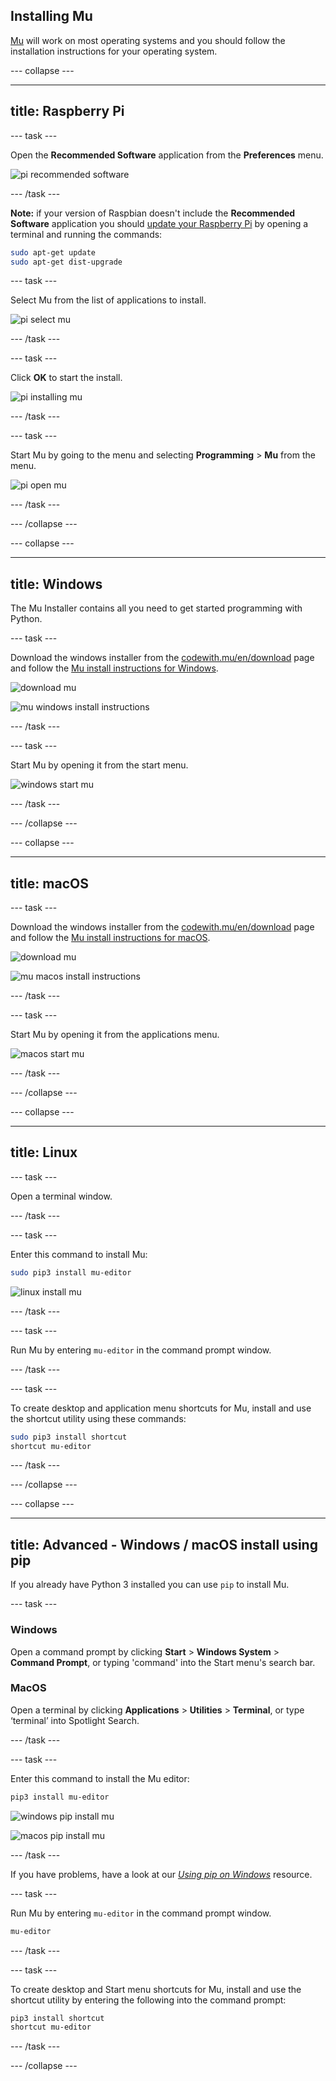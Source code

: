 ## Installing Mu

[Mu](https://codewith.mu) will work on most operating systems and you should follow the installation instructions for your operating system.

--- collapse ---

---
title: Raspberry Pi
---

--- task ---

Open the **Recommended Software** application from the **Preferences** menu.

![pi recommended software](images/pi-rec-software.png)

--- /task ---

**Note:** if your version of Raspbian doesn't include the **Recommended Software** application you should [update your Raspberry Pi](https://www.raspberrypi.org/documentation/raspbian/updating.md) by opening a terminal and running the commands:

```bash
sudo apt-get update
sudo apt-get dist-upgrade
```

--- task ---

Select Mu from the list of applications to install.

![pi select mu](images/pi-rec-software-select-annotated.png)

--- /task ---

--- task ---

Click **OK** to start the install.

![pi installing mu](images/pi-rec-software-install.png)

--- /task ---

--- task ---

Start Mu by going to the menu and selecting **Programming** > **Mu** from the menu.

![pi open mu](images/pi_open_mu.PNG)

--- /task ---

--- /collapse ---

--- collapse ---

---
title: Windows
---

The Mu Installer contains all you need to get started programming with Python.

--- task ---

Download the windows installer from the [codewith.mu/en/download](https://codewith.mu/en/download) page and follow the [Mu install instructions for Windows](https://codewith.mu/en/howto/install_windows).

![download mu](images/download_mu.PNG)

![mu windows install instructions](images/windows_install_instructions.PNG)

--- /task ---

--- task ---

Start Mu by opening it from the start menu.

![windows start mu](images/windows_start_mu.png)

--- /task ---

--- /collapse ---

--- collapse ---

---
title: macOS
---

--- task ---

Download the windows installer from the [codewith.mu/en/download](https://codewith.mu/en/download) page and follow the [Mu install instructions for macOS](https://codewith.mu/en/howto/install_macos).

![download mu](images/download_mu.PNG)

![mu macos install instructions](images/macos_install_instructions.PNG)

--- /task ---

--- task ---

Start Mu by opening it from the applications menu.

![macos start mu](images/macos_start_mu.png)

--- /task ---

--- /collapse ---

--- collapse ---

---
title: Linux
---

--- task ---

Open a terminal window.

--- /task ---

--- task ---

Enter this command to install Mu:

```bash
sudo pip3 install mu-editor
```

![linux install mu](images/linux_install_mu.gif)

--- /task ---

--- task ---

Run Mu by entering `mu-editor` in the command prompt window.

--- /task ---

--- task ---

To create desktop and application menu shortcuts for Mu, install and use the shortcut utility using these commands:

```bash
sudo pip3 install shortcut
shortcut mu-editor
```

--- /task ---

--- /collapse ---

--- collapse ---

---
title: Advanced - Windows / macOS install using pip
---

If you already have Python 3 installed you can use `pip` to install Mu.

--- task ---

### Windows

Open a command prompt by clicking **Start** > **Windows System** > **Command Prompt**, or typing 'command' into the Start menu's search bar.

### MacOS

Open a terminal by clicking **Applications** > **Utilities** > **Terminal**, or type ‘terminal’ into Spotlight Search.

--- /task ---

--- task ---

Enter this command to install the Mu editor:

```bash
pip3 install mu-editor
```

![windows pip install mu](images/windows_install_mu.gif)

![macos pip install mu](images/mac_install_mu.gif)

--- /task ---

If you have problems, have a look at our [_Using pip on Windows_](https://projects.raspberrypi.org/en/projects/using-pip-on-windows) resource.

--- task ---

Run Mu by entering `mu-editor` in the command prompt window.

```bash
mu-editor
```

--- /task ---

--- task ---

To create desktop and Start menu shortcuts for Mu, install and use the shortcut utility by entering the following into the command prompt:

```bash
pip3 install shortcut
shortcut mu-editor
```

--- /task ---

--- /collapse ---
